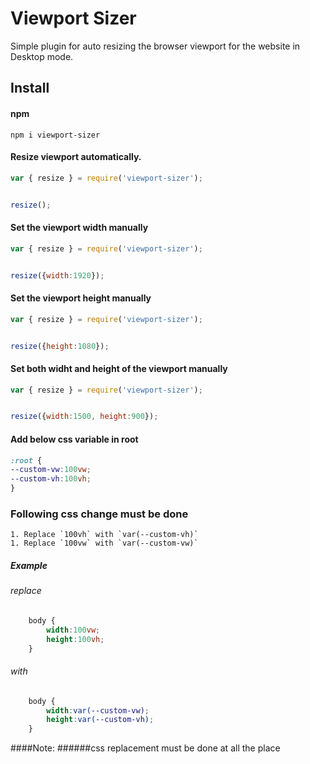 # Viewport Sizer

Simple plugin for auto resizing the browser viewport for the website in Desktop mode.


## Install

#### npm

`npm i viewport-sizer`

#### Resize viewport automatically.
```javascript
var { resize } = require('viewport-sizer');


resize();


```

#### Set the viewport width manually
```javascript
var { resize } = require('viewport-sizer');


resize({width:1920});

```

#### Set the viewport height manually
```javascript
var { resize } = require('viewport-sizer');


resize({height:1080});

```

#### Set both widht and height of the viewport manually
```javascript
var { resize } = require('viewport-sizer');


resize({width:1500, height:900});

```

#### Add below css variable in root 
```css
:root {
--custom-vw:100vw;
--custom-vh:100vh;
}
```
### Following css change must be done
    1. Replace `100vh` with `var(--custom-vh)`
    1. Replace `100vw` with `var(--custom-vw)`

##### Example
######   replace
```css
    body {
        width:100vw;
        height:100vh;
    }
```
######   with

```css
    body {
        width:var(--custom-vw);
        height:var(--custom-vh);
    }
```

####Note: ######css replacement must be done at all the place